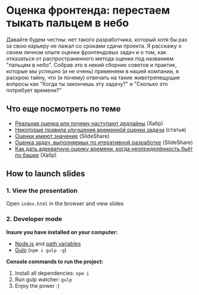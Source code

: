 # Оценка фронтенда: перестаем тыкать пальцем в небо

Давайте будем честны: нет такого разработчика, который хотя бы раз за свою карьеру не лажал со сроками сдачи проекта. Я расскажу о своем личном опыте оценки фронтендовых задач и о том, как отказаться от распространенного метода оценки под названием "пальцем в небо". Собрав это в некий сборник советов и практик, которые мы успешно (и не очень) применяем в нашей компании, я раскрою тайну, что (и почему) отвечать на такие животрепещущие вопросы как "Когда ты закончишь эту задачу?" и "Сколько это потребует времени?"


## Что еще посмотреть по теме

* [Реальная оценка или почему наступают дедлайны](https://habrahabr.ru/company/ruswizards/blog/151029/) (Хабр) 
* [Некоторые правила улучшения временнóй оценки задачи](https://dou.ua/lenta/articles/ob-otsenke-vremeni/) (статья) 
* [Оценки имеют значение](https://www.slideshare.net/VLDCORP/ss-10635744) (SlideShare)
* [Оценка задач, выполняемых по итеративной разработке](https://www.slideshare.net/ExigenServices/ss-26460568) (SlideShare) 
* [Как дать адекватную оценку времени, когда неопределённость бьёт по башке](https://habrahabr.ru/post/308494/) (Хабр)

## How to launch slides
### 1. View the presentation
Open `index.html` in the browser and view slides

### 2. Developer mode

__Insure you have installed on your computer:__

* [Node.js](https://nodejs.org/en/download/) and [path variables](http://stackoverflow.com/questions/8278143/node-js-how-to-run-node-command-from-any-path)
* [Gulp](http://gulpjs.com/) (`npm i gulp -g`)

__Console commands to run the project:__

1. Install all dependenсies: `npm i`
2. Run gulp watcher: `gulp`
3. Enjoy the power :)